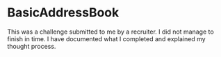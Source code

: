 # BasicAddressBook
This was a challenge submitted to me by a recruiter. I did not manage to finish in time. I have documented what I completed and explained my thought process. 
